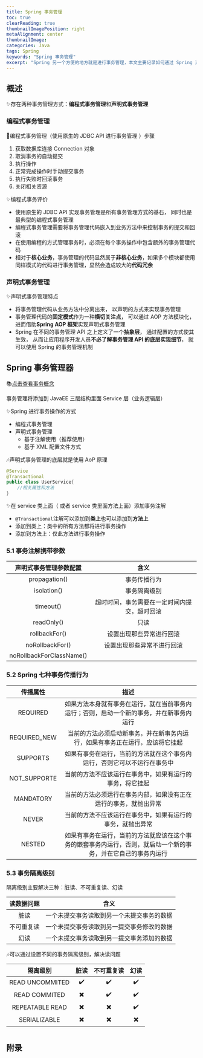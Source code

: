 ```yaml
---
title: Spring 事务管理
toc: true
clearReading: true
thumbnailImagePosition: right
metaAlignment: center
thumbnailImage:
categories: Java
tags: Spring
keywords: "Spring 事务管理"
excerpt: "Spring 另一个方便的地方就是进行事务管理，本文主要记录如何通过 Spring 进行事务管理"
---
```


## 概述

:sparkles:存在两种事务管理方式：**编程式事务管理**和**声明式事务管理**

### 编程式事务管理

:notebook:编程式事务管理（使用原生的 JDBC API 进行事务管理  ）步骤

1. 获取数据库连接 Connection 对象
2. 取消事务的自动提交
3. 执行操作
4. 正常完成操作时手动提交事务
5. 执行失败时回滚事务
6. 关闭相关资源

:sparkles:编程式事务评价

- 使用原生的 JDBC API 实现事务管理是所有事务管理方式的基石， 同时也是最典型的编程式事务管理
- 编程式事务管理需要将事务管理代码嵌入到业务方法中来控制事务的提交和回滚
- 在使用编程的方式管理事务时，必须在每个事务操作中包含额外的事务管理代码
- 相对于**核心业务**，事务管理的代码显然属于**非核心业务**，如果多个模块都使用同样模式的代码进行事务管理，显然会造成较大的**代码冗余**

### 声明式事务管理

:sparkles:声明式事务管理特点

- 将事务管理代码从业务方法中分离出来， 以声明的方式来实现事务管理
- 事务管理代码的**固定模式**作为一种**横切关注点**， 可以通过 AOP 方法模块化， 进而借助**Spring AOP 框架**实现声明式事务管理  
- Spring 在不同的事务管理 API 之上定义了一个**抽象层**， 通过配置的方式使其生效， 从而让应用程序开发人员**不必了解事务管理 API 的底层实现细节**， 就可以使用 Spring 的事务管理机制

## Spring 事务管理器



:books:[点击查看事务概念]()

事务管理将添加到 JavaEE 三层结构里面 Service 层（业务逻辑层）

:sparkles:Spring 进行事务操作的方式

- 编程式事务管理
- 声明式事务管理
  - 基于注解使用（推荐使用）
  - 基于 XML 配置文件方式

:notes:声明式事务管理的底层就是使用 AoP 原理

```java
@Service
@Transactional
public class UserService{
    //相关属性和方法
}
```

:sparkles:在 service 类上面（ 或者 service 类里面方法上面）添加事务注解

- `@Transactional`注解可以添加到**类上**也可以添加到**方法上**
- 添加到类上：类中的所有方法都将进行事务操作
- 添加到方法上：仅此方法进行事务操作

### 5.1 事务注解携带参数

|  声明式事务管理参数配置  |                     含义                     |
| :----------------------: | :------------------------------------------: |
|      propagation()       |                 事务传播行为                 |
|       isolation()        |                 事务隔离级别                 |
|        timeout()         | 超时时间，事务需要在一定时间内提交，超时回滚 |
|        readOnly()        |                     只读                     |
|      rollbackFor()       |           设置出现那些异常进行回滚           |
|     noRollbackFor()      |          设置出现那些异常不进行回滚          |
| noRollbackForClassName() |                                              |

### 5.2 Spring 七种事务传播行为

|   传播属性   |                             描述                             |
| :----------: | :----------------------------------------------------------: |
|   REQUIRED   | 如果方法本身就有事务在运行，就在当前事务内运行；否则，启动一个新的事务，并在新事务内运行 |
| REQUIRED_NEW | 当前的方法必须启动新事务，并在新事务内运行，如果有事务正在运行，应该将它挂起 |
|   SUPPORTS   | 如果有事务在运行，当前的方法就在这个事务内运行，否则它可以不运行在事务中 |
| NOT_SUPPORTE |   当前的方法不应该运行在事务中，如果有运行的事务，将它挂起   |
|  MANDATORY   | 当前的方法必须运行在事务内部，如果没有正在运行的事务，就抛出异常 |
|    NEVER     |  当前的方法不应该运行在事务中，如果有运行的事务，就抛出异常  |
|    NESTED    | 如果有事务在运行，当前的方法就应该在这个事务的嵌套事务内运行，否则，就启动一个新的事务，并在它自己的事务内运行 |

### 5.3 事务隔离级别

隔离级别主要解决三种：脏读、不可重复读、幻读

| 读数据问题 |                    含义                    |
| :--------: | :----------------------------------------: |
|    脏读    | 一个未提交事务读取到另一个未提交事务的数据 |
| 不可重复读 | 一个未提交事务读取到另一提交事务修改的数据 |
|    幻读    | 一个未提交事务读取到另一提交事务添加的数据 |

:notes:可以通过设置不同的事务隔离级别，解决读问题

|    隔离级别     |           脏读           |        不可重复读        |           幻读           |
| :-------------: | :----------------------: | :----------------------: | :----------------------: |
| READ UNCOMMITED |    :heavy_check_mark:    |    :heavy_check_mark:    |    :heavy_check_mark:    |
|  READ COMMITED  | :heavy_multiplication_x: |    :heavy_check_mark:    |    :heavy_check_mark:    |
| REPEATABLE READ | :heavy_multiplication_x: | :heavy_multiplication_x: |    :heavy_check_mark:    |
|  SERIALIZABLE   | :heavy_multiplication_x: | :heavy_multiplication_x: | :heavy_multiplication_x: |

#



## 附录

[Spring事务管理]:https://www.cnblogs.com/leeSmall/p/10306672.html
[spring事务管理器详解]:https://blog.csdn.net/qq_30764991/article/details/80580368

